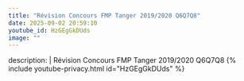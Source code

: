 ```yaml
---
title: "Révision Concours FMP Tanger 2019/2020 Q6Q7Q8"
date: 2025-09-02 20:59:10 
youtube_id: HzGEgGkDUds
image: ""
---
```

description: |
  Révision Concours FMP Tanger 2019/2020 Q6Q7Q8
{% include youtube-privacy.html id="HzGEgGkDUds" %}
